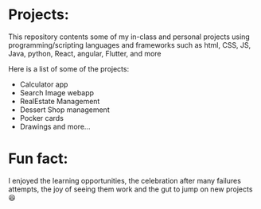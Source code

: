 # Projects:
This repository contents some of my in-class and personal projects using programming/scripting languages and 
frameworks such as html, CSS, JS, Java, python, React, angular, Flutter, and more

Here is a list of some of the projects:
- Calculator app
- Search Image webapp
- RealEstate Management
- Dessert Shop management
- Pocker cards
- Drawings
  and more...

# Fun fact:
I enjoyed the learning opportunities, the celebration after many failures attempts,
the joy of seeing them work and the gut to jump on new projects 😆 

